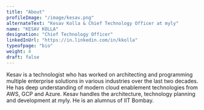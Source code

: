 ```yaml
---
title: "About"
profileImage: "/image/kesav.png"
alternateText: "Kesav Kolla & Chief Technology Officer at myly"
name: "KESAV KOLLA"
designation: "Chief Technology Officer" 
linkedInUrl: "https://in.linkedin.com/in/kkolla" 
typeofpage: "bio"
weight: 4
draft: false
---
```


Kesav is a technologist who has worked on architecting and programming multiple enterprise solutions in various industries over the last two decades. He has deep understanding of modern cloud enablement technologies from AWS, GCP and Azure. Kesav handles the architecture, technology planning and development at myly. He is an alumnus of IIT Bombay.